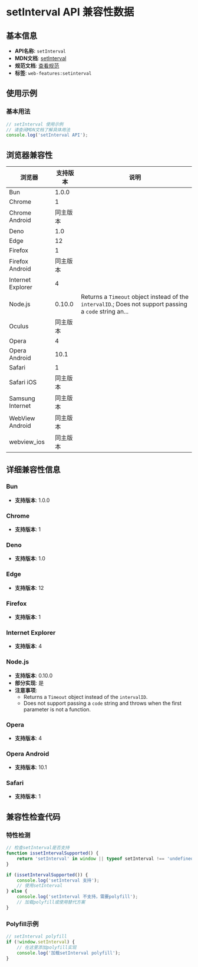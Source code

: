 # setInterval API 兼容性数据

## 基本信息

- **API名称**: `setInterval`
- **MDN文档**: [setInterval](https://developer.mozilla.org/docs/Web/API/Window/setInterval)
- **规范文档**: [查看规范](https://html.spec.whatwg.org/multipage/timers-and-user-prompts.html#dom-setinterval-dev)
- **标签**: `web-features:setinterval`

## 使用示例

### 基本用法

```javascript
// setInterval 使用示例
// 请查阅MDN文档了解具体用法
console.log('setInterval API');
```

## 浏览器兼容性

| 浏览器 | 支持版本 | 说明 |
|--------|----------|------|
| Bun | 1.0.0 |  |
| Chrome | 1 |  |
| Chrome Android | 同主版本 |  |
| Deno | 1.0 |  |
| Edge | 12 |  |
| Firefox | 1 |  |
| Firefox Android | 同主版本 |  |
| Internet Explorer | 4 |  |
| Node.js | 0.10.0 | Returns a `Timeout` object instead of the `intervalID`.; Does not support passing a `code` string an... |
| Oculus | 同主版本 |  |
| Opera | 4 |  |
| Opera Android | 10.1 |  |
| Safari | 1 |  |
| Safari iOS | 同主版本 |  |
| Samsung Internet | 同主版本 |  |
| WebView Android | 同主版本 |  |
| webview_ios | 同主版本 |  |

## 详细兼容性信息

### Bun

- **支持版本**: 1.0.0

### Chrome

- **支持版本**: 1

### Deno

- **支持版本**: 1.0

### Edge

- **支持版本**: 12

### Firefox

- **支持版本**: 1

### Internet Explorer

- **支持版本**: 4

### Node.js

- **支持版本**: 0.10.0
- **部分实现**: 是
- **注意事项**:
  - Returns a `Timeout` object instead of the `intervalID`.
  - Does not support passing a `code` string and throws when the first parameter is not a function.

### Opera

- **支持版本**: 4

### Opera Android

- **支持版本**: 10.1

### Safari

- **支持版本**: 1

## 兼容性检查代码

### 特性检测

```javascript
// 检查setInterval是否支持
function issetIntervalSupported() {
    return 'setInterval' in window || typeof setInterval !== 'undefined';
}

if (issetIntervalSupported()) {
    console.log('setInterval 支持');
    // 使用setInterval
} else {
    console.log('setInterval 不支持，需要polyfill');
    // 加载polyfill或使用替代方案
}
```

### Polyfill示例

```javascript
// setInterval polyfill
if (!window.setInterval) {
    // 在这里添加polyfill实现
    console.log('加载setInterval polyfill');
}
```

